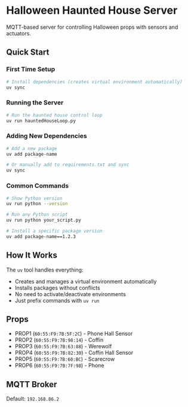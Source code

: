 # Halloween Haunted House Server

MQTT-based server for controlling Halloween props with sensors and actuators.

## Quick Start

### First Time Setup

```bash
# Install dependencies (creates virtual environment automatically)
uv sync
```

### Running the Server

```bash
# Run the haunted house control loop
uv run hauntedHouseLoop.py
```

### Adding New Dependencies

```bash
# Add a new package
uv add package-name

# Or manually add to requirements.txt and sync
uv sync
```

### Common Commands

```bash
# Show Python version
uv run python --version

# Run any Python script
uv run python your_script.py

# Install a specific package version
uv add package-name==1.2.3
```

## How It Works

The `uv` tool handles everything:
- Creates and manages a virtual environment automatically
- Installs packages without conflicts
- No need to activate/deactivate environments
- Just prefix commands with `uv run`

## Props

- PROP1 (`60:55:F9:7B:5F:2C`) - Phone Hall Sensor
- PROP2 (`60:55:F9:7B:98:14`) - Coffin
- PROP3 (`60:55:F9:7B:63:88`) - Werewolf
- PROP4 (`60:55:F9:7B:82:30`) - Coffin Hall Sensor
- PROP5 (`60:55:F9:7B:60:BC`) - Scarecrow
- PROP6 (`60:55:F9:7B:7F:98`) - Phone

## MQTT Broker

Default: `192.168.86.2`
